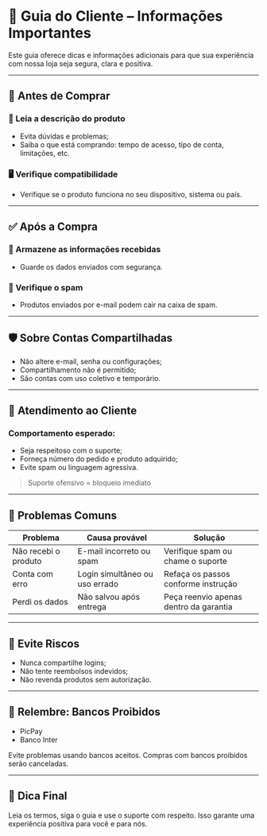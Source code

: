 # 📘 Guia do Cliente – Informações Importantes

Este guia oferece dicas e informações adicionais para que sua experiência com nossa loja seja segura, clara e positiva.

---

## 🔎 Antes de Comprar

### 📝 Leia a descrição do produto
- Evita dúvidas e problemas;
- Saiba o que está comprando: tempo de acesso, tipo de conta, limitações, etc.

### 🖥️ Verifique compatibilidade
- Verifique se o produto funciona no seu dispositivo, sistema ou país.

---

## ✅ Após a Compra

### 📂 Armazene as informações recebidas
- Guarde os dados enviados com segurança.

### 📧 Verifique o spam
- Produtos enviados por e-mail podem cair na caixa de spam.

---

## 🛡️ Sobre Contas Compartilhadas

- Não altere e-mail, senha ou configurações;
- Compartilhamento não é permitido;
- São contas com uso coletivo e temporário.

---

## 💬 Atendimento ao Cliente

### Comportamento esperado:
- Seja respeitoso com o suporte;
- Forneça número do pedido e produto adquirido;
- Evite spam ou linguagem agressiva.

> Suporte ofensivo = bloqueio imediato

---

## 📴 Problemas Comuns

| Problema | Causa provável | Solução |
|---------|----------------|---------|
| Não recebi o produto | E-mail incorreto ou spam | Verifique spam ou chame o suporte |
| Conta com erro | Login simultâneo ou uso errado | Refaça os passos conforme instrução |
| Perdi os dados | Não salvou após entrega | Peça reenvio apenas dentro da garantia |

---

## 🚫 Evite Riscos

- Nunca compartilhe logins;
- Não tente reembolsos indevidos;
- Não revenda produtos sem autorização.

---

## 🏦 Relembre: Bancos Proibidos

- PicPay
- Banco Inter

Evite problemas usando bancos aceitos. Compras com bancos proibidos serão canceladas.

---

## 📌 Dica Final

Leia os termos, siga o guia e use o suporte com respeito. Isso garante uma experiência positiva para você e para nós.
